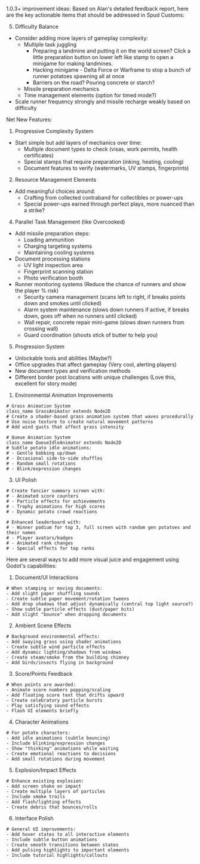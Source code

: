 1.0.3+ improvement ideas:
Based on Alan's detailed feedback report, here are the key actionable items that should be addressed in Spud Customs:

5. Difficulty Balance
- Consider adding more layers of gameplay complexity:
  - Multiple task juggling
    - Preparing a landmine and putting it on the world screen? Click a little preparation button on lower left like stamp to open a minigame for making landmines. 
    - Hacking minigame - Delta Force or Warframe to stop a bunch of runner potatoes spawning all at once
    - Barriers on the road? Pouring concrete or starch?
  - Missile preparation mechanics
  - Time management elements (option for timed mode?)
- Scale runner frequency strongly and missile recharge weakly based on difficulty

Net New Features:

1. Progressive Complexity System
- Start simple but add layers of mechanics over time:
  - Multiple document types to check (visas, work permits, health certificates)
  - Special stamps that require preparation (inking, heating, cooling)
  - Document features to verify (watermarks, UV stamps, fingerprints)

2. Resource Management Elements
- Add meaningful choices around:
  - Crafting from collected contraband for collectibles or power-ups
  - Special power-ups earned through perfect plays, more nuanced than a strike?

4. Parallel Task Management (like Overcooked)
- Add missile preparation steps:
  - Loading ammunition
  - Charging targeting systems  
  - Maintaining cooling systems
- Document processing stations
  - UV light inspection area
  - Fingerprint scanning station
  - Photo verification booth
- Runner monitoring systems (Reduce the chance of runners and show the player % risk)
  - Security camera management (scans left to right, if breaks points down and smokes until clicked)
  - Alarm system maintenance (slows down runners if active, if breaks down, goes off when no runners until clicked)
  - Wall repair, concrete repair mini-game (slows down runners from crossing wall)
  - Guard coordination (shoots stick of butter to help you)

5. Progression System
- Unlockable tools and abilities (Maybe?)
- Office upgrades that affect gameplay (Very cool, alerting players)
- New document types and verification methods
- Different border post locations with unique challenges (Love this, excellent for story mode)

1. Environmental Animation Improvements
```gdscript
# Grass Animation System
class_name GrassAnimator extends Node2D
# Create a shader-based grass animation system that waves procedurally
# Use noise texture to create natural movement patterns
# Add wind gusts that affect grass intensity

# Queue Animation System
class_name QueueIdleAnimator extends Node2D  
# Subtle potato idle animations:
# - Gentle bobbing up/down
# - Occasional side-to-side shuffles
# - Random small rotations
# - Blink/expression changes
```

3. UI Polish
```gdscript
# Create fancier summary screen with:
# - Animated score counters
# - Particle effects for achievements
# - Trophy animations for high scores
# - Dynamic potato crowd reactions

# Enhanced leaderboard with:
# - Winner podium for top 3, full screen with random gen potatoes and their names
# - Player avatars/badges
# - Animated rank changes
# - Special effects for top ranks
```
Here are several ways to add more visual juice and engagement using Godot's capabilities:

1. Document/UI Interactions
```gdscript
# When stamping or moving documents:
- Add slight paper shuffling sounds
- Create subtle paper movement/rotation tweens
- Add drop shadows that adjust dynamically (central top light source?)
- Show subtle particle effects (dust/paper bits)
- Add slight "bounce" when dropping documents
```

2. Ambient Scene Effects
```gdscript
# Background environmental effects:
- Add swaying grass using shader animations
- Create subtle wind particle effects
- Add dynamic lighting/shadows from windows
- Create steam/smoke from the building chimney
- Add birds/insects flying in background
```

3. Score/Points Feedback
```gdscript
# When points are awarded:
- Animate score numbers popping/scaling
- Add floating score text that drifts upward
- Create celebratory particle bursts
- Play satisfying sound effects
- Flash UI elements briefly
```

4. Character Animations
```gdscript
# For potato characters:
- Add idle animations (subtle bouncing)
- Include blinking/expression changes
- Show "thinking" animations while waiting
- Create emotional reactions to decisions
- Add small rotations during movement
```

5. Explosion/Impact Effects
```gdscript
# Enhance existing explosion:
- Add screen shake on impact
- Create multiple layers of particles
- Include smoke trails
- Add flash/lighting effects
- Create debris that bounces/rolls
```

6. Interface Polish
```gdscript
# General UI improvements:
- Add hover states to all interactive elements
- Include subtle button animations
- Create smooth transitions between states
- Add pulsing highlights to important elements
- Include tutorial highlights/callouts
```

